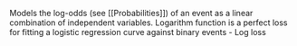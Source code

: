 Models the log-odds (see [[Probabilities]]) of an event as a linear combination of independent variables. 
Logarithm function is a perfect loss for fitting a logistic regression curve against binary events - Log loss
